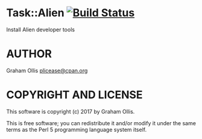# Task::Alien [![Build Status](https://secure.travis-ci.org/plicease/Task-Alien.png)](http://travis-ci.org/plicease/Task-Alien)

Install Alien developer tools

# AUTHOR

Graham Ollis <plicease@cpan.org>

# COPYRIGHT AND LICENSE

This software is copyright (c) 2017 by Graham Ollis.

This is free software; you can redistribute it and/or modify it under
the same terms as the Perl 5 programming language system itself.
